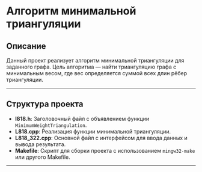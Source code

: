 # Алгоритм минимальной триангуляции

## Описание
Данный проект реализует алгоритм минимальной триангуляции для заданного графа. Цель алгоритма — найти триангуляцию графа с минимальным весом, где вес определяется суммой всех длин рёбер триангуляции.

---

## Структура проекта
- **l818.h**: Заголовочный файл с объявлением функции `MinimumWeightTriangulation`.
- **L818.cpp**: Реализация функции минимальной триангуляции.
- **L818_322.cpp**: Основной файл с интерфейсом для ввода данных и вывода результата.
- **Makefile**: Скрипт для сборки проекта с использованием `mingw32-make` или другого Makefile.

---

